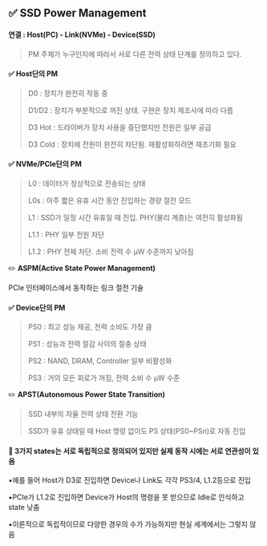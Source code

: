 ## ✅ SSD Power Management

#### 연결 : Host(PC) - Link(NVMe) - Device(SSD)

> PM 주체가 누구인지에 따라서 서로 다른 전력 상태 단계를 정의하고 있다.

#### ✅ Host단의 PM
> D0 : 장치가 완전히 작동 중
> 
> D1/D2 : 장치가 부분적으로 꺼진 상태. 구현은 장치 제조사에 따라 다름
> 
> D3 Hot : 드라이버가 장치 사용을 중단했지만 전원은 일부 공급
> 
> D3 Cold	 : 장치에 전원이 완전히 차단됨. 재활성화하려면 재초기화 필요

#### ✅ NVMe/PCIe단의 PM

> L0 : 데이터가 정상적으로 전송되는 상태
>
> L0s : 아주 짧은 유휴 시간 동안 진입하는 경량 절전 모드
>
> L1 : SSD가 일정 시간 유휴일 때 진입. PHY(물리 계층)는 여전히 활성화됨
>
> L1.1 : PHY 일부 전원 차단
>
> L1.2 : PHY 전체 차단. 소비 전력 수 µW 수준까지 낮아짐

✏️ **ASPM(Active State Power Management)**

 PCIe 인터페이스에서 동작하는 링크 절전 기술

#### ✅ Device단의 PM

> PS0 : 최고 성능 제공, 전력 소비도 가장 큼
> 
> PS1 : 성능과 전력 절감 사이의 절충 상태
> 
> PS2 : NAND, DRAM, Controller 일부 비활성화
> 
> PS3 : 거의 모든 회로가 꺼짐, 전력 소비 수 µW 수준

✏️ **APST(Autonomous Power State Transition)**

> SSD 내부의 자율 전력 상태 전환 기능
> 
> SSD가 유휴 상태일 때 Host 명령 없이도 PS 상태(PS0~PSn)로 자동 진입


#### 🔆 3가지 states는 서로 독립적으로 정의되어 있지만 실제 동작 시에는 서로 연관성이 있음

▪️예를 들어 Host가 D3로 진입하면 Device나 Link도 각각 PS3/4, L1.2등으로 진입

▪️PCIe가 L1.2로 진입하면 Device가 Host의 명령을 못 받으므로 Idle로 인식하고 state 낮춤

▪️이론적으로 독립적이므로 다양한 경우의 수가 가능하지만 현실 세계에서는 그렇지 않음 
